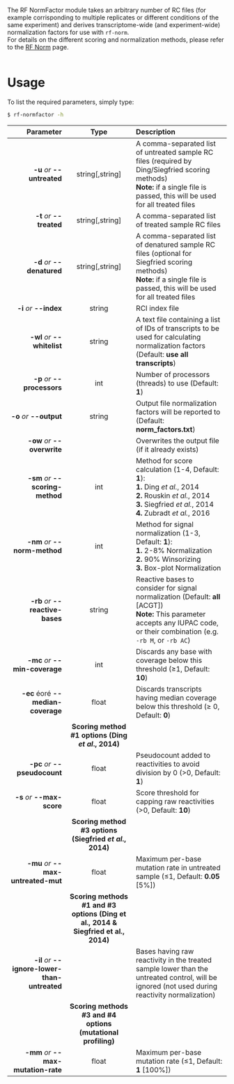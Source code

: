 The RF NormFactor module takes an arbitrary number of RC files (for example corrisponding to multiple replicates or different conditions of the same experiment) and derives transcriptome-wide (and experiment-wide) normalization factors for use with ``rf-norm``.<br/>For details on the different scoring and normalization methods, please refer to the [RF Norm](https://rnaframework-docs.readthedocs.io/en/latest/rf-norm/) page.
<br/><br/>

# Usage
To list the required parameters, simply type:

```bash
$ rf-normfactor -h
```

Parameter         | Type | Description
----------------: | :--: |:------------
__-u__ *or* __--untreated__ | string[,string] | A comma-separated list of untreated sample RC files (required by Ding/Siegfried scoring methods)<br/>__Note:__ if a single file is passed, this will be used for all treated files
__-t__ *or* __--treated__ | string[,string] | A comma-separated list of treated sample RC files
__-d__ *or* __--denatured__ | string[,string] | A comma-separated list of denatured sample RC files (optional for Siegfried scoring methods)<br/>__Note:__ if a single file is passed, this will be used for all treated files
__-i__ *or* __--index__ | string |  RCI index file
__-wl__ *or* __--whitelist__ | string | A text file containing a list of IDs of transcripts to be used for calculating normalization factors (Default: __use all transcripts__)
__-p__ *or* __--processors__ | int | Number of processors (threads) to use (Default: __1__)
__-o__ *or* __--output__ | string | Output file normalization factors will be reported to (Default: __norm_factors.txt__)
__-ow__ *or* __--overwrite__ | | Overwrites the output file (if it already exists)
__-sm__ *or* __--scoring-method__ | int | Method for score calculation (1-4, Default: __1__):<br/>__1.__ Ding *et al.*, 2014 <br/>__2.__ Rouskin *et al.*, 2014 <br/>__3.__ Siegfried *et al.*, 2014<br/>__4.__ Zubradt *et al.*, 2016
__-nm__ *or* __--norm-method__ | int | Method for signal normalization (1-3, Default: __1__):<br/>__1.__ 2-8% Normalization <br/>__2.__ 90% Winsorizing <br/>__3.__ Box-plot Normalization
__-rb__ *or* __--reactive-bases__ | string | Reactive bases to consider for signal normalization (Default: __all__ [ACGT])<br/>__Note:__ This parameter accepts any IUPAC code, or their combination (e.g. ``-rb M``, or ``-rb AC``)
__-mc__ *or* __--min-coverage__ | int | Discards any base with coverage below this threshold (&ge;1, Default: __10__)
__-ec__ éoré __--median-coverage__ | float | Discards transcripts having median coverage below this threshold (&ge; 0, Default: __0__)
 | | __Scoring method #1 options (Ding *et al*., 2014)__
__-pc__ *or* __--pseudocount__ | float | Pseudocount added to reactivities to avoid division by 0 (&gt;0, Default: __1__)
__-s__ *or* __--max-score__ | float | Score threshold for capping raw reactivities (&gt;0, Default: __10__)
 | | __Scoring method #3 options (Siegfried *et al*., 2014)__
__-mu__ *or* __--max-untreated-mut__ | float | Maximum per-base mutation rate in untreated sample (&le;1, Default: __0.05__ [5%])
 | | __Scoring methods #1 and #3 options (Ding et al., 2014 & Siegfried et al., 2014)__
__-il__ *or* __--ignore-lower-than-untreated__ | | Bases having raw reactivity in the treated sample lower than the untreated control, will be ignored (not used during reactivity normalization)
 | | __Scoring methods #3 and #4 options (mutational profiling)__
__-mm__ *or* __--max-mutation-rate__ | float | Maximum per-base mutation rate (&le;1, Default: __1__ [100%])